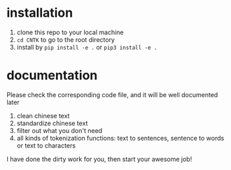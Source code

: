 # installation
1. clone this repo to your local machine
2. `cd CNTK` to go to the root directory
3. install by `pip install -e .` or `pip3 install -e .` 

# documentation
Please check the corresponding code file, and it will be well documented later   
1. clean chinese text
2. standardize chinese text
3. filter out what you don't need
4. all kinds of tokenization functions: text to sentences, sentence to words or text to characters

I have done the dirty work for you, then start your awesome job!
